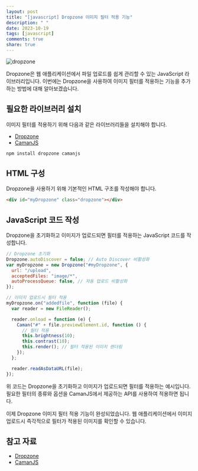 ```yaml
---
layout: post
title: "[javascript] Dropzone 이미지 필터 적용 기능"
description: " "
date: 2023-10-19
tags: [javascript]
comments: true
share: true
---
```


![dropzone](https://example.com/dropzone.png)

Dropzone은 웹 애플리케이션에서 파일 업로드를 쉽게 관리할 수 있는 JavaScript 라이브러리입니다. 이번에는 Dropzone을 사용하여 이미지 필터를 적용하는 기능을 추가하는 방법에 대해 알아보겠습니다.

## 필요한 라이브러리 설치

이미지 필터를 적용하기 위해 다음과 같은 라이브러리들을 설치해야 합니다.

- [Dropzone](https://www.dropzonejs.com/)
- [CamanJS](https://camanjs.com/)

```bash
npm install dropzone camanjs
```

## HTML 구성

Dropzone을 사용하기 위해 기본적인 HTML 구조를 작성해야 합니다.

```html
<div id="myDropzone" class="dropzone"></div>
```

## JavaScript 코드 작성

Dropzone을 초기화하고 이미지가 업로드되면 필터를 적용하는 JavaScript 코드를 작성합니다.

```javascript
// Dropzone 초기화
Dropzone.autoDiscover = false; // Auto Discover 비활성화
var myDropzone = new Dropzone("#myDropzone", {
  url: "/upload",
  acceptedFiles: "image/*",
  autoProcessQueue: false, // 자동 업로드 비활성화
});

// 이미지 업로드시 필터 적용
myDropzone.on("addedfile", function (file) {
  var reader = new FileReader();

  reader.onload = function (e) {
    Caman("#" + file.previewElement.id, function () {
      // 필터 적용
      this.brightness(10);
      this.contrast(10);
      this.render(); // 필터 적용된 이미지 렌더링
    });
  };

  reader.readAsDataURL(file);
});
```

위 코드는 Dropzone을 초기화하고 이미지가 업로드되면 필터를 적용하는 예시입니다. 필요한 필터의 종류와 옵션을 CamanJS에서 제공하는 API를 사용하여 적용하면 됩니다.

이제 Dropzone 이미지 필터 적용 기능이 완성되었습니다. 웹 애플리케이션에서 이미지 업로드시 즉각적으로 필터가 적용된 이미지를 확인할 수 있습니다.

## 참고 자료

- [Dropzone](https://www.dropzonejs.com/)
- [CamanJS](https://camanjs.com/)